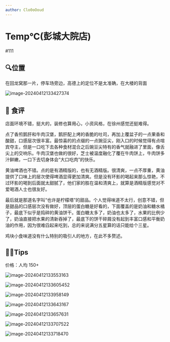 ```yaml
---
author: Clo0oOoud
---
```


# Temp°C(彭城大院店)

#111

## :mag:位置

在回龙窝那一片，停车场旁边，高德上的定位不是太准确，在大楼的背面

![image-20240412133427374](https://s2.loli.net/2024/04/12/5zWUdkF14QlorCe.png)

## 🌰 食评

店面环境不错，挺大的，装修也算用心，小资风格，在徐州感觉还挺难得。

点了香煎鹅肝和牛肉汉堡，鹅肝配上烤的香脆的吐司，再加上覆盆子的一点果香和酸甜，口感层次很丰富。最惊喜的的点缀的一点豌豆尖，刚入口的时候觉得有点喧宾夺主，但是一口吃下去各种食材混合之后豌豆尖特有的香气就融进了里面，像舌尖上的交响乐。牛肉汉堡也做的很好，芝士被温度融化了覆在牛肉饼上，牛肉饼多汁鲜嫩，一口下去切身体会“大口吃肉”的快乐。

黄油啤酒也不错。点的是有酒精版的，也有无酒精版。很清爽，一点不厚重，黄油提供了口味上的层次使得啤酒显得更加清爽。但是没有环影的喝起来那么惊艳，不过环影的喝到后面就太甜腻了，他们家的胜在温和清爽上，就算是酒精版感觉对不爱喝酒人士也很友好。

最后就是那道名字叫“也许是柠檬塔”的甜品。个人觉得味道不太行，创意不错，但是甜品的口感层次没有做好，顶层的蛋白糖是好看的，下面覆盖的是奶油和糖水橘子，最底下似乎是捣碎的黄油饼干。蛋白糖太多了，奶油也太多了，水果的比例少了，奶油直接把水果的清新吞掉了，最底下的饼干碎屑没有起到丰富口感和平衡奶油的作用，因为很难舀起来吃到，总的来说满分五星算的话只能给个三星。

鸡块小食味道没有什么特别的吸引人的地方，在此不多赘述。

## :tipping_hand_man:Tips

价格：人均 150+

![image-20240412133553163](https://s2.loli.net/2024/04/12/215nL98vFuwWOrV.png)

![image-20240412133605452](https://s2.loli.net/2024/04/12/K6iGF8QRJ4g3ZfW.png)

![image-20240412133958149](https://s2.loli.net/2024/04/12/DHfnJBKNa3Tlbus.png)

![image-20240412133643167](https://s2.loli.net/2024/04/12/Kr3R8vTD2bhHz79.png)

![image-20240412133657631](https://s2.loli.net/2024/04/12/GCnX4ahurRk7BwV.png)

![image-20240412133707522](https://s2.loli.net/2024/04/12/ISBu98Nxrj7vYsl.png)

![image-20240412133718470](https://s2.loli.net/2024/04/12/vrnRd4hqWcV6kDF.png)
